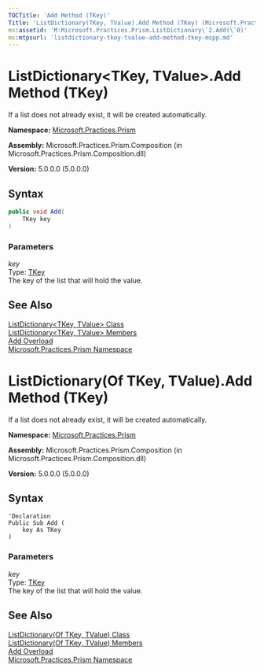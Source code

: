 ```yaml
---
TOCTitle: 'Add Method (TKey)'
Title: 'ListDictionary(TKey, TValue).Add Method (TKey) (Microsoft.Practices.Prism)'
ms:assetid: 'M:Microsoft.Practices.Prism.ListDictionary\`2.Add(\`0)'
ms:mtpsurl: 'listdictionary-tkey-tvalue-add-method-tkey-mspp.md'
---
```


# ListDictionary&lt;TKey, TValue&gt;.Add Method (TKey)

If a list does not already exist, it will be created automatically.

**Namespace:** [Microsoft.Practices.Prism](/patterns-practices/reference/mspp-namespace)

**Assembly:** Microsoft.Practices.Prism.Composition (in Microsoft.Practices.Prism.Composition.dll)

**Version:** 5.0.0.0 (5.0.0.0)

## Syntax
```C#
public void Add(
	TKey key
)
```

### Parameters

_key_  
Type: [TKey](/patterns-practices/reference/listdictionary-tkey-tvalue-class-mspp)  
The key of the list that will hold the value.

## See Also

[ListDictionary&lt;TKey, TValue&gt; Class](/patterns-practices/reference/listdictionary-tkey-tvalue-class-mspp)<br/>
[ListDictionary&lt;TKey, TValue&gt; Members](/patterns-practices/reference/listdictionary-tkey-tvalue-members-mspp)<br/>
[Add Overload](/patterns-practices/reference/listdictionary-tkey-tvalue-add-method-mspp)<br/>
[Microsoft.Practices.Prism Namespace](/patterns-practices/reference/mspp-namespace)<br/>

# ListDictionary(Of TKey, TValue).Add Method (TKey)

If a list does not already exist, it will be created automatically.

**Namespace:** [Microsoft.Practices.Prism](/patterns-practices/reference/mspp-namespace)

**Assembly:** Microsoft.Practices.Prism.Composition (in Microsoft.Practices.Prism.Composition.dll)

**Version:** 5.0.0.0 (5.0.0.0)

## Syntax
```VB
'Declaration
Public Sub Add ( 
	key As TKey
)
```

### Parameters

_key_  
Type: [TKey](/patterns-practices/reference/listdictionary-tkey-tvalue-class-mspp)  
The key of the list that will hold the value.

## See Also

[ListDictionary(Of TKey, TValue) Class](/patterns-practices/reference/listdictionary-tkey-tvalue-class-mspp)<br/>
[ListDictionary(Of TKey, TValue) Members](/patterns-practices/reference/listdictionary-tkey-tvalue-members-mspp)<br/>
[Add Overload](/patterns-practices/reference/listdictionary-tkey-tvalue-add-method-mspp)<br/>
[Microsoft.Practices.Prism Namespace](/patterns-practices/reference/mspp-namespace)<br/>